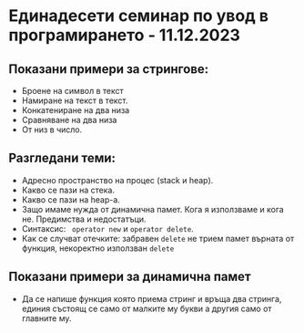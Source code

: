 # Единадесети семинар по увод в програмирането - 11.12.2023


## Показани примери за стрингове:
* Броене на символ в текст
* Намиране на текст в текст.
* Конкатениране на два низа
* Сравняване на два низа
* От низ в число.

## Разгледани теми:
* Адресно пространство на процес (stack и heap).
* Какво се пази на стека.
* Какво се пази на heap-a.
* Защо имаме нужда от динамична памет. Кога я използваме и кога не. Предимства и недостатъци.
* Синтаксис: ``` operator new``` и ```operator delete```.
* Как се случват отечките: забравен ```delete``` не трием памет върната от функция, некоректно използван ```delete```

## Показани примери за динамична памет
* Да се напише функция която приема стринг и връща два стринга, единия състоящ се само от малките му букви а другия само от главните му.

